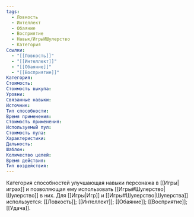 ```yaml
---
tags:
  - Ловкость
  - Интеллект
  - Обаяние
  - Восприятие
  - Навык/ИгрыИШулерство
  - Категория
Ссылки:
  - "[[Ловкость]]"
  - "[[Интеллект]]"
  - "[[Обаяние]]"
  - "[[Восприятие]]"
Категория: 
Стоимость:
Стоимость выкупа:
Уровни:
Связанные навыки:
Источник:
Тип способности:
Время применения:
Стоимость применения:
Используемый пул:
Стоимость пула:
Характеристики:
Дальность:
Шаблон:
Количество целей:
Время действия:
Тип воздействия:
---
```

Категория способностей улучшающая навыки персонажа в [[Игры|играх]] и позволяющая ему использовать [[Игры#Шулерство|Шулерство]] в них. Для [[Игры|Игр]] и [[Игры#Шулерство|Шулерства]] используется: [[Ловкость]]; [[Интеллект]]; [[Обаяние]]; [[Восприятие]]; [[Удача]]. 